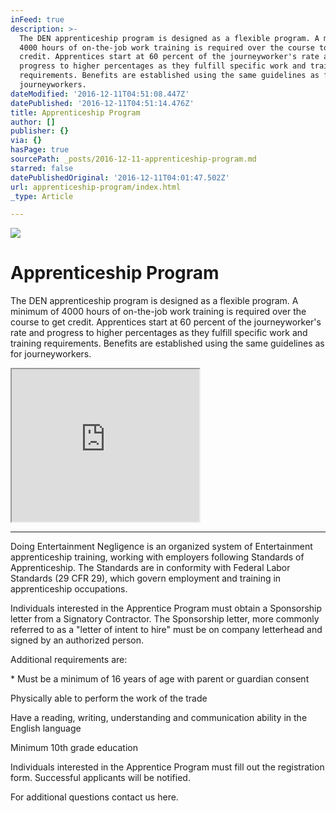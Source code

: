 ```yaml
---
inFeed: true
description: >-
  The DEN apprenticeship program is designed as a flexible program. A minimum of
  4000 hours of on-the-job work training is required over the course to get
  credit. Apprentices start at 60 percent of the journeyworker's rate and
  progress to higher percentages as they fulfill specific work and training
  requirements. Benefits are established using the same guidelines as for
  journeyworkers.
dateModified: '2016-12-11T04:51:08.447Z'
datePublished: '2016-12-11T04:51:14.476Z'
title: Apprenticeship Program
author: []
publisher: {}
via: {}
hasPage: true
sourcePath: _posts/2016-12-11-apprenticeship-program.md
starred: false
datePublishedOriginal: '2016-12-11T04:01:47.502Z'
url: apprenticeship-program/index.html
_type: Article

---
```

![](https://the-grid-user-content.s3-us-west-2.amazonaws.com/c7b19c59-66ef-4076-8a02-23139973a36d.png)

# Apprenticeship Program

The DEN apprenticeship program is designed as a flexible program. A minimum of 4000 hours of on-the-job work training is required over the course to get credit. Apprentices start at 60 percent of the journeyworker's rate and progress to higher percentages as they fulfill specific work and training requirements. Benefits are established using the same guidelines as for journeyworkers.

    

<iframe src="https://the-grid.github.io/ed-userhtml/?g=eJztVU1v2zAMvfdXEDCKJIC_ksZN47UFdtpl2GH7BbJF20JlyZOUNO2w_z5FdtJmm-s06w4DJsCGQfI9yuSjFGYrY6SAb2cAkElFUaUwbTagJWcUvJhc5MnynfOS_K5UciVoCt4FLhZL-os9uMfsjpmgVIQyFGbMmUCifOBYGDCy6b4yabPWPhRK1mPvMiFLupj4NmDcMU8mvdwt5VMKx9px-Lud_QZey8fTsfpkqDwNGbCalDicGuLzPQdM4_i8JWoIpUyUKcxi28y5fTnzroZtp4Mt4UqncLVzb2vU4-uD7Bk3ga4IlfcpqDIj41mS-LsnDucTiJ2uYh-Y0GheDnq-mzfn_QuUBjdmz-nFbh0E5JJLO1le4ZYzFVJYDHu0TZ7Nu2o6W0Fqxh9SqJCv0bCc-KBRseIpE8VcKmKYFCkIKdB51qi2wTwgnJXWUTNKeev6fha2c55W0oYdM-2HfzTF-TS5Oqzi_-Pg3zkOnsnvJ0GQ3LA1tooY7vnxF0S7nTdSRFeTP1JEC9sX6lWKOALb15ZhaJ8iBpDDiuhU4BTRqeMFRVwTqBQWN6PKmEanUUQt0zo0Dw0WUtVhLuvIyOjDl4_vP30dQc6J1jejVkWj289YMm1QXUfk9gcIp4Jx" height="244" style=""></iframe>

---

Doing Entertainment Negligence is an organized system of Entertainment apprenticeship training, working with employers following Standards of Apprenticeship. The Standards are in conformity with Federal Labor Standards (29 CFR 29), which govern employment and training in apprenticeship occupations.

Individuals interested in the Apprentice Program must obtain a Sponsorship letter from a Signatory Contractor. The Sponsorship letter, more commonly referred to as a "letter of intent to hire" must be on company letterhead and signed by an authorized person.

Additional requirements are:

\* Must be a minimum of 16 years of age with parent or guardian consent

Physically able to perform the work of the trade

Have a reading, writing, understanding and communication ability in the English language

Minimum 10th grade education

Individuals interested in the Apprentice Program must fill out the registration form. Successful applicants will be notified.

For additional questions contact us here.

<!-- Change the width and height values to suit you best --\>

<div class="typeform-widget" data-url="https://jonathan327.typeform.com/to/GSLANq" data-text="Registration Form" style="width:100%;height:500px;"\></div\>

<script\>(function(){var qs,js,q,s,d=document,gi=d.getElementById,ce=d.createElement,gt=d.getElementsByTagName,id='typef\_orm',b='https://s3-eu-west-1.amazonaws.com/share.typeform.com/';if(!gi.call(d,id)){js=ce.call(d,'script');js.id=id;js.src=b+'widget.js';q=gt.call(d,'script')\[0\];q.parentNode.insertBefore(js,q)}})()</script\>

<div style="font-family: Sans-Serif;font-size: 12px;color: \#999;opacity: 0.5; padding-top: 5px;"\><a href="https://www.typeform.com/examples/forms/registration-form-template/?utm\_campaign=GSLANq&amp;utm\_source=typeform.com-5802576-Basic&amp;utm\_medium=typeform&amp;utm\_content=typeform-embedded-registrationform&amp;utm\_term=EN" style="color: \#999" target="\_blank"\>Registration form</a\>powered by Typeform</div\>